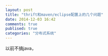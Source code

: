 ```yaml
---
layout: post
title: "thrift和maven/eclipse配置上的几个问题"
date: 2014-12-03 16:42
comments: true
publised: true
categories: "分布式系统"
---
```

   
  以前不搞java，
 